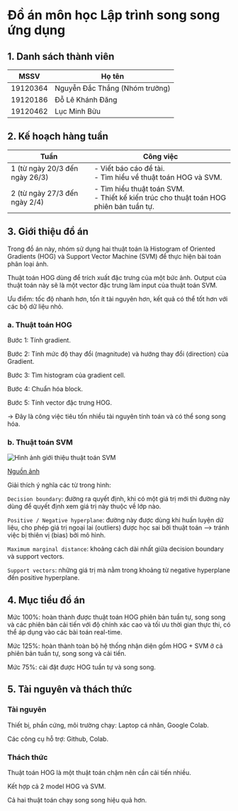 # Đồ án môn học Lập trình song song ứng dụng

## 1. Danh sách thành viên
|MSSV|Họ tên|
|---|---|
|19120364|Nguyễn Đắc Thắng (Nhóm trưởng)|
|19120186|Đỗ Lê Khánh Đăng|
|19120462|Lục Minh Bửu|

## 2. Kế hoạch hàng tuần

|Tuần|Công việc|
|---|---|
|1 (từ ngày 20/3 đến ngày 26/3)|- Viết báo cáo đề tài. <br> - Tìm hiểu về thuật toán HOG và SVM.|
|2 (từ ngày 27/3 đến ngày 2/4)|- Tìm hiểu thuật toán SVM. <br> - Thiết kế kiến trúc cho thuật toán HOG phiên bản tuần tự.|

## 3. Giới thiệu đồ án

Trong đồ án này, nhóm sử dụng hai thuật toán là Histogram of Oriented Gradients (HOG) và Support Vector Machine (SVM) để thực hiện bài toán phân loại ảnh.

Thuật toán HOG dùng để trích xuất đặc trưng của một bức ảnh. Output của thuật toán này sẽ là một vector đặc trưng làm input của thuật toán SVM.

Ưu điểm: tốc độ nhanh hơn, tốn ít tài nguyên hơn, kết quả có thể tốt hơn với các bộ dữ liệu nhỏ.

### a. Thuật toán HOG

Bước 1: Tính gradient.

Bước 2: Tính mức độ thay đổi (magnitude) và hướng thay đổi (direction) của Gradient.

Bước 3: Tìm histogram của gradient cell.

Bước 4: Chuẩn hóa block.

Bước 5: Tính vector đặc trưng HOG.

&rarr; Đây là công việc tiêu tốn nhiều tài nguyên tính toán và có thể song song hóa.

### b. Thuật toán SVM

![Hình ảnh giới thiệu thuật toán SVM](https://blogger.googleusercontent.com/img/b/R29vZ2xl/AVvXsEiRduiIq9xoknDqzSp6dqNPyWOH5qJs43DLl-aAfMFlCvl9ye7c5t33TimmeKdAjuOlXhCSi7V_eSXwGx--HdcE4RbvXgLzLYvPMqTvUYGJ00RWeVwHk0wLCOa0F6bvTVWXvg0LAC5U3t5D75z1J4EZ3r9R95eEBv3HufyicLMlxrcG0qXd_oA3Z7tzpA/s668/svm.png)

[Nguồn ảnh](https://blogger.googleusercontent.com/img/b/R29vZ2xl/AVvXsEiRduiIq9xoknDqzSp6dqNPyWOH5qJs43DLl-aAfMFlCvl9ye7c5t33TimmeKdAjuOlXhCSi7V_eSXwGx--HdcE4RbvXgLzLYvPMqTvUYGJ00RWeVwHk0wLCOa0F6bvTVWXvg0LAC5U3t5D75z1J4EZ3r9R95eEBv3HufyicLMlxrcG0qXd_oA3Z7tzpA/s668/svm.png)

Giải thích ý nghĩa các từ trong hình:

`Decision boundary`: đường ra quyết định, khi có một giá trị mới thì đường này dùng để quyết định xem giá trị này thuộc về lớp nào.

`Positive / Negative hyperplane`: đường này được dùng khi huấn luyện dữ liệu, cho phép giá trị ngoại lai (outliers) được học sai bởi thuật toán --> tránh việc bị thiên vị (bias) bởi mô hình.

`Maximum marginal distance`: khoảng cách dài nhất giữa decision boundary và support vectors.

`Support vectors`: những giá trị mà nằm trong khoảng từ negative hyperplane đến positive hyperplane.

## 4. Mục tiều đồ án

Mức 100%: hoàn thành được thuật toán HOG phiên bản tuần tự, song song và các phiên bản cải tiến với độ chính xác cao và tối ưu thời gian thực thi, có thể áp dụng vào các bài toán real-time.

Mức 125%: hoàn thành toàn bộ hệ thống nhận diện gồm HOG + SVM ở cả phiên bản tuần tự, song song và cải tiến.

Mức 75%: cài đặt được HOG tuần tự và song song.

## 5. Tài nguyên và thách thức

### Tài nguyên

Thiết bị, phần cứng, môi trường chạy: Laptop cá nhân, Google Colab.

Các công cụ hỗ trợ: Github, Colab.

### Thách thức

Thuật toán HOG là một thuật toán chậm nên cần cải tiến nhiều.

Kết hợp cả 2 model HOG và SVM.

Cả hai thuật toán chạy song song hiệu quả hơn.


